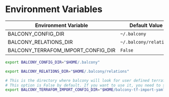 # Environment Variables

| Environment Variable| Default Value|
|--|--|
| BALCONY_CONFIG_DIR | `~/.balcony`|
| BALCONY_RELATIONS_DIR | `~/.balcony/relations`|
| BALCONY_TERRAFOM_IMPORT_CONFIG_DIR | `False`|


```bash title="Changing the balcony config directories"
export BALCONY_CONFIG_DIR="$HOME/.balcony"

export BALCONY_RELATIONS_DIR="$HOME/.balcony/relations"
```



```bash title="Introducing your own terraform import config directory"
# This is the directory where balcony will look for user defined terraform import configs
# This option is False by default. If you want to use it, you need to set it to a directory
export BALCONY_TERRAFOM_IMPORT_CONFIG_DIR="$HOME/balcony-tf-import-yamls/"
```

